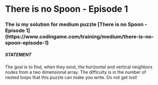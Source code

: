 <h1>There is no Spoon - Episode 1</h1>

<h3>The is my solution for medium puzzle [There is no Spoon - Episode 1](https://www.codingame.com/training/medium/there-is-no-spoon-episode-1)</h3>

<h5>STATEMENT</h5>
The goal is to find, when they exist, the horizontal and vertical neighbors nodes from a two dimensional array. The difficulty is in the number of nested loops that this puzzle can make you write. Do not get lost!
